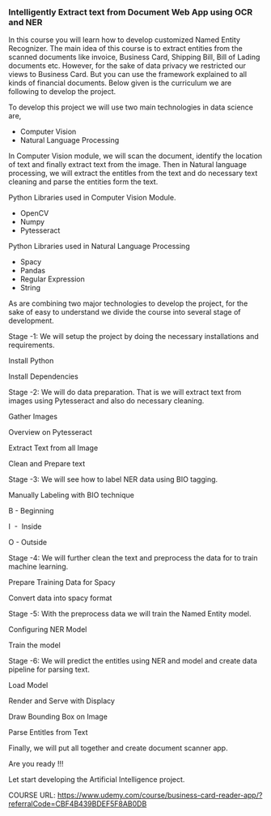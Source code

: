 ### Intelligently Extract text from Document Web App using OCR and NER

In this course you will learn how to develop customized Named Entity Recognizer. The main idea of this course is to extract entities from the scanned documents like invoice, Business Card, Shipping Bill, Bill of Lading documents etc. However, for the sake of data privacy we restricted our views to Business Card. But you can use the framework explained to all kinds of financial documents. Below given is the curriculum we are following to develop the project.

To develop this project we will use two main technologies in data science are,

- Computer Vision
- Natural Language Processing

In Computer Vision module, we will scan the document, identify the location of text and finally extract text from the image. Then in Natural language processing, we will extract the entitles from the text and do necessary text cleaning and parse the entities form the text.

Python Libraries used in Computer Vision Module.

- OpenCV
- Numpy
- Pytesseract

Python Libraries used in Natural Language Processing

- Spacy
- Pandas
- Regular Expression
- String

As are combining two major technologies to develop the project, for the sake of easy to understand we divide the course into several stage of development.

Stage -1: We will setup the project by doing the necessary installations and requirements.

Install Python

Install Dependencies

Stage -2: We will do data preparation. That is we will extract text from images using Pytesseract and also do necessary cleaning.

Gather Images

Overview on Pytesseract

Extract Text from all Image

Clean and Prepare text

Stage -3: We will see how to label NER data using BIO tagging.

Manually Labeling with BIO technique

B - Beginning

I  -  Inside

O - Outside

Stage -4: We will further clean the text and preprocess the data for to train machine learning.

Prepare Training Data for Spacy

Convert data into spacy format

Stage -5: With the preprocess data we will train the Named Entity model.

Configuring NER Model

Train the model

Stage -6: We will predict the entitles using NER and model and create data pipeline for parsing text.

Load Model

Render and Serve with Displacy

Draw Bounding Box on Image

Parse Entitles from Text

Finally, we will put all together and create document scanner app.

Are you ready !!!

Let start developing the Artificial Intelligence project.

COURSE URL: https://www.udemy.com/course/business-card-reader-app/?referralCode=CBF4B439BDEF5F8AB0DB
